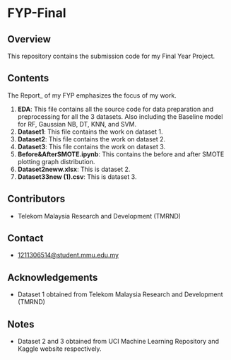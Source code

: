 # FYP-Final

## Overview
This repository contains the submission code for my Final Year Project.

## Contents
The Report_ of my FYP emphasizes the focus of my work.
1. **EDA**: This file contains all the source code for data preparation and preprocessing for all the 3 datasets. Also including the Baseline model for RF, Gaussian NB, DT, KNN, and SVM.
2. **Dataset1**: This file contains the work on dataset 1. 
3. **Dataset2**: This file contains the work on dataset 2.
4. **Dataset3**: This file contains the work on dataset 3.
5. **Before&AfterSMOTE.ipynb**: This contains the before and after SMOTE plotting graph distribution. 
6. **Dataset2neww.xlsx**: This is dataset 2. 
7. **Dataset33new (1).csv**: This is dataset 3.

## Contributors
- Telekom Malaysia Research and Development (TMRND)

## Contact
- 1211306514@student.mmu.edu.my

## Acknowledgements
- Dataset 1 obtained from Telekom Malaysia Research and Development (TMRND)

## Notes
- Dataset 2 and 3 obtained from UCI Machine Learning Repository and Kaggle website respectively.
